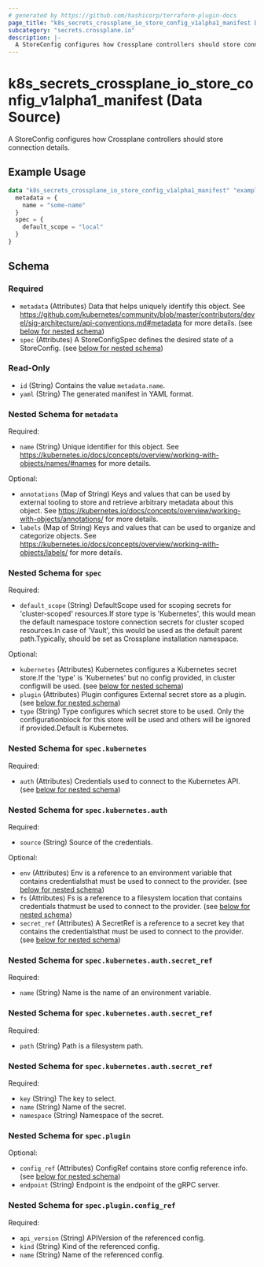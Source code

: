 ```yaml
---
# generated by https://github.com/hashicorp/terraform-plugin-docs
page_title: "k8s_secrets_crossplane_io_store_config_v1alpha1_manifest Data Source - terraform-provider-k8s"
subcategory: "secrets.crossplane.io"
description: |-
  A StoreConfig configures how Crossplane controllers should store connection details.
---
```


# k8s_secrets_crossplane_io_store_config_v1alpha1_manifest (Data Source)

A StoreConfig configures how Crossplane controllers should store connection details.

## Example Usage

```terraform
data "k8s_secrets_crossplane_io_store_config_v1alpha1_manifest" "example" {
  metadata = {
    name = "some-name"
  }
  spec = {
    default_scope = "local"
  }
}
```

<!-- schema generated by tfplugindocs -->
## Schema

### Required

- `metadata` (Attributes) Data that helps uniquely identify this object. See https://github.com/kubernetes/community/blob/master/contributors/devel/sig-architecture/api-conventions.md#metadata for more details. (see [below for nested schema](#nestedatt--metadata))
- `spec` (Attributes) A StoreConfigSpec defines the desired state of a StoreConfig. (see [below for nested schema](#nestedatt--spec))

### Read-Only

- `id` (String) Contains the value `metadata.name`.
- `yaml` (String) The generated manifest in YAML format.

<a id="nestedatt--metadata"></a>
### Nested Schema for `metadata`

Required:

- `name` (String) Unique identifier for this object. See https://kubernetes.io/docs/concepts/overview/working-with-objects/names/#names for more details.

Optional:

- `annotations` (Map of String) Keys and values that can be used by external tooling to store and retrieve arbitrary metadata about this object. See https://kubernetes.io/docs/concepts/overview/working-with-objects/annotations/ for more details.
- `labels` (Map of String) Keys and values that can be used to organize and categorize objects. See https://kubernetes.io/docs/concepts/overview/working-with-objects/labels/ for more details.


<a id="nestedatt--spec"></a>
### Nested Schema for `spec`

Required:

- `default_scope` (String) DefaultScope used for scoping secrets for 'cluster-scoped' resources.If store type is 'Kubernetes', this would mean the default namespace tostore connection secrets for cluster scoped resources.In case of 'Vault', this would be used as the default parent path.Typically, should be set as Crossplane installation namespace.

Optional:

- `kubernetes` (Attributes) Kubernetes configures a Kubernetes secret store.If the 'type' is 'Kubernetes' but no config provided, in cluster configwill be used. (see [below for nested schema](#nestedatt--spec--kubernetes))
- `plugin` (Attributes) Plugin configures External secret store as a plugin. (see [below for nested schema](#nestedatt--spec--plugin))
- `type` (String) Type configures which secret store to be used. Only the configurationblock for this store will be used and others will be ignored if provided.Default is Kubernetes.

<a id="nestedatt--spec--kubernetes"></a>
### Nested Schema for `spec.kubernetes`

Required:

- `auth` (Attributes) Credentials used to connect to the Kubernetes API. (see [below for nested schema](#nestedatt--spec--kubernetes--auth))

<a id="nestedatt--spec--kubernetes--auth"></a>
### Nested Schema for `spec.kubernetes.auth`

Required:

- `source` (String) Source of the credentials.

Optional:

- `env` (Attributes) Env is a reference to an environment variable that contains credentialsthat must be used to connect to the provider. (see [below for nested schema](#nestedatt--spec--kubernetes--auth--env))
- `fs` (Attributes) Fs is a reference to a filesystem location that contains credentials thatmust be used to connect to the provider. (see [below for nested schema](#nestedatt--spec--kubernetes--auth--fs))
- `secret_ref` (Attributes) A SecretRef is a reference to a secret key that contains the credentialsthat must be used to connect to the provider. (see [below for nested schema](#nestedatt--spec--kubernetes--auth--secret_ref))

<a id="nestedatt--spec--kubernetes--auth--env"></a>
### Nested Schema for `spec.kubernetes.auth.secret_ref`

Required:

- `name` (String) Name is the name of an environment variable.


<a id="nestedatt--spec--kubernetes--auth--fs"></a>
### Nested Schema for `spec.kubernetes.auth.secret_ref`

Required:

- `path` (String) Path is a filesystem path.


<a id="nestedatt--spec--kubernetes--auth--secret_ref"></a>
### Nested Schema for `spec.kubernetes.auth.secret_ref`

Required:

- `key` (String) The key to select.
- `name` (String) Name of the secret.
- `namespace` (String) Namespace of the secret.




<a id="nestedatt--spec--plugin"></a>
### Nested Schema for `spec.plugin`

Optional:

- `config_ref` (Attributes) ConfigRef contains store config reference info. (see [below for nested schema](#nestedatt--spec--plugin--config_ref))
- `endpoint` (String) Endpoint is the endpoint of the gRPC server.

<a id="nestedatt--spec--plugin--config_ref"></a>
### Nested Schema for `spec.plugin.config_ref`

Required:

- `api_version` (String) APIVersion of the referenced config.
- `kind` (String) Kind of the referenced config.
- `name` (String) Name of the referenced config.
